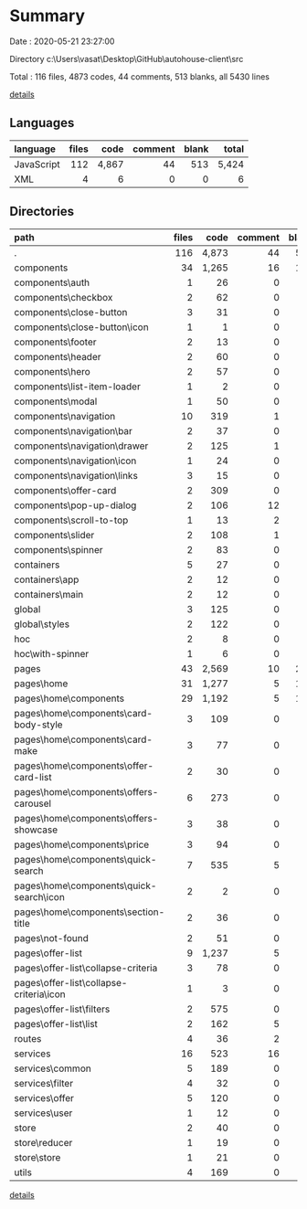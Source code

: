 # Summary

Date : 2020-05-21 23:27:00

Directory c:\Users\vasat\Desktop\GitHub\autohouse-client\src

Total : 116 files,  4873 codes, 44 comments, 513 blanks, all 5430 lines

[details](details.md)

## Languages
| language | files | code | comment | blank | total |
| :--- | ---: | ---: | ---: | ---: | ---: |
| JavaScript | 112 | 4,867 | 44 | 513 | 5,424 |
| XML | 4 | 6 | 0 | 0 | 6 |

## Directories
| path | files | code | comment | blank | total |
| :--- | ---: | ---: | ---: | ---: | ---: |
| . | 116 | 4,873 | 44 | 513 | 5,430 |
| components | 34 | 1,265 | 16 | 122 | 1,403 |
| components\auth | 1 | 26 | 0 | 6 | 32 |
| components\checkbox | 2 | 62 | 0 | 5 | 67 |
| components\close-button | 3 | 31 | 0 | 5 | 36 |
| components\close-button\icon | 1 | 1 | 0 | 0 | 1 |
| components\footer | 2 | 13 | 0 | 6 | 19 |
| components\header | 2 | 60 | 0 | 7 | 67 |
| components\hero | 2 | 57 | 0 | 6 | 63 |
| components\list-item-loader | 1 | 2 | 0 | 2 | 4 |
| components\modal | 1 | 50 | 0 | 3 | 53 |
| components\navigation | 10 | 319 | 1 | 39 | 359 |
| components\navigation\bar | 2 | 37 | 0 | 5 | 42 |
| components\navigation\drawer | 2 | 125 | 1 | 13 | 139 |
| components\navigation\icon | 1 | 24 | 0 | 3 | 27 |
| components\navigation\links | 3 | 15 | 0 | 8 | 23 |
| components\offer-card | 2 | 309 | 0 | 9 | 318 |
| components\pop-up-dialog | 2 | 106 | 12 | 11 | 129 |
| components\scroll-to-top | 1 | 13 | 2 | 4 | 19 |
| components\slider | 2 | 108 | 1 | 11 | 120 |
| components\spinner | 2 | 83 | 0 | 6 | 89 |
| containers | 5 | 27 | 0 | 14 | 41 |
| containers\app | 2 | 12 | 0 | 6 | 18 |
| containers\main | 2 | 12 | 0 | 6 | 18 |
| global | 3 | 125 | 0 | 6 | 131 |
| global\styles | 2 | 122 | 0 | 4 | 126 |
| hoc | 2 | 8 | 0 | 6 | 14 |
| hoc\with-spinner | 1 | 6 | 0 | 4 | 10 |
| pages | 43 | 2,569 | 10 | 231 | 2,810 |
| pages\home | 31 | 1,277 | 5 | 137 | 1,419 |
| pages\home\components | 29 | 1,192 | 5 | 125 | 1,322 |
| pages\home\components\card-body-style | 3 | 109 | 0 | 14 | 123 |
| pages\home\components\card-make | 3 | 77 | 0 | 10 | 87 |
| pages\home\components\offer-card-list | 2 | 30 | 0 | 6 | 36 |
| pages\home\components\offers-carousel | 6 | 273 | 0 | 27 | 300 |
| pages\home\components\offers-showcase | 3 | 38 | 0 | 10 | 48 |
| pages\home\components\price | 3 | 94 | 0 | 9 | 103 |
| pages\home\components\quick-search | 7 | 535 | 5 | 43 | 583 |
| pages\home\components\quick-search\icon | 2 | 2 | 0 | 0 | 2 |
| pages\home\components\section-title | 2 | 36 | 0 | 6 | 42 |
| pages\not-found | 2 | 51 | 0 | 5 | 56 |
| pages\offer-list | 9 | 1,237 | 5 | 87 | 1,329 |
| pages\offer-list\collapse-criteria | 3 | 78 | 0 | 8 | 86 |
| pages\offer-list\collapse-criteria\icon | 1 | 3 | 0 | 0 | 3 |
| pages\offer-list\filters | 2 | 575 | 0 | 32 | 607 |
| pages\offer-list\list | 2 | 162 | 5 | 14 | 181 |
| routes | 4 | 36 | 2 | 9 | 47 |
| services | 16 | 523 | 16 | 71 | 610 |
| services\common | 5 | 189 | 0 | 35 | 224 |
| services\filter | 4 | 32 | 0 | 10 | 42 |
| services\offer | 5 | 120 | 0 | 23 | 143 |
| services\user | 1 | 12 | 0 | 2 | 14 |
| store | 2 | 40 | 0 | 11 | 51 |
| store\reducer | 1 | 19 | 0 | 4 | 23 |
| store\store | 1 | 21 | 0 | 7 | 28 |
| utils | 4 | 169 | 0 | 33 | 202 |

[details](details.md)